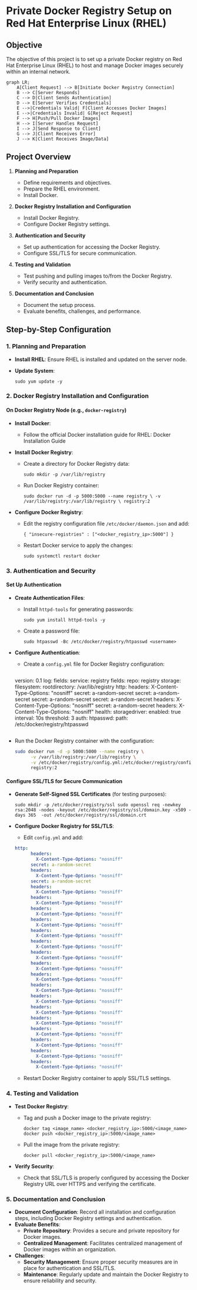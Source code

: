 # Private Docker Registry Setup on Red Hat Enterprise Linux (RHEL)

## Objective

The objective of this project is to set up a private Docker registry on Red Hat Enterprise Linux (RHEL) to 
host and manage Docker images securely within an internal network.

```mermaid
graph LR;
    A[Client Request] --> B[Initiate Docker Registry Connection]
    B --> C[Server Responds]
    C --> D[Client Sends Authentication]
    D --> E[Server Verifies Credentials]
    E -->|Credentials Valid| F[Client Accesses Docker Images]
    E -->|Credentials Invalid| G[Reject Request]
    F --> H[Push/Pull Docker Images]
    H --> I[Server Handles Request]
    I --> J[Send Response to Client]
    G --> J[Client Receives Error]
    J --> K[Client Receives Image/Data]
```

## Project Overview

1.  **Planning and Preparation**
    
    -   Define requirements and objectives.
    -   Prepare the RHEL environment.
    -   Install Docker.
2.  **Docker Registry Installation and Configuration**
    
    -   Install Docker Registry.
    -   Configure Docker Registry settings.
3.  **Authentication and Security**
    
    -   Set up authentication for accessing the Docker Registry.
    -   Configure SSL/TLS for secure communication.
4.  **Testing and Validation**
    
    -   Test pushing and pulling images to/from the Docker Registry.
    -   Verify security and authentication.
5.  **Documentation and Conclusion**
    
    -   Document the setup process.
    -   Evaluate benefits, challenges, and performance.

## Step-by-Step Configuration

### 1. Planning and Preparation

-   **Install RHEL**: Ensure RHEL is installed and updated on the server node.
-   **Update System**:
   
    `sudo yum update -y` 
    

### 2. Docker Registry Installation and Configuration

#### On Docker Registry Node (e.g., `docker-registry`)

-   **Install Docker**:
    -   Follow the official Docker installation guide for RHEL: Docker Installation Guide
-   **Install Docker Registry**:
    -   Create a directory for Docker Registry data:
        
        `sudo mkdir -p /var/lib/registry` 
        
    -   Run Docker Registry container:
        

        
        `sudo docker run -d -p 5000:5000 --name registry \
          -v /var/lib/registry:/var/lib/registry \
          registry:2` 
        
-   **Configure Docker Registry**:
    -   Edit the registry configuration file `/etc/docker/daemon.json` and add:
        
        
        `{
          "insecure-registries" : ["<docker_registry_ip>:5000"]
        }` 
        
    -   Restart Docker service to apply the changes:
        
        `sudo systemctl restart docker` 
        

### 3. Authentication and Security

#### Set Up Authentication

-   **Create Authentication Files**:
    -   Install `httpd-tools` for generating passwords:

        
        `sudo yum install httpd-tools -y` 
        
    -   Create a password file:
        
        
        `sudo htpasswd -Bc /etc/docker/registry/htpasswd <username>` 
        
-   **Configure Authentication**:
    -   Create a `config.yml` file for Docker Registry configuration:

        ```yml
	version: 0.1
        log:
          fields:
            service: registry
            fields:
              repo: registry
        storage:
          filesystem:
            rootdirectory: /var/lib/registry
        http:
          headers:
            X-Content-Type-Options: "nosniff"
          secret: a-random-secret
          secret: a-random-secret
          secret: a-random-secret
          secret: a-random-secret
          headers:
            X-Content-Type-Options: "nosniff"
          secret: a-random-secret
          headers:
            X-Content-Type-Options: "nosniff"
        health:
          storagedriver:
            enabled: true
            interval: 10s
            threshold: 3
        auth:
          htpasswd:
            path: /etc/docker/registry/htpasswd
	``` 
- Run the Docker Registry container with the configuration:
	```bash
	sudo docker run -d -p 5000:5000 --name registry \
          -v /var/lib/registry:/var/lib/registry \
          -v /etc/docker/registry/config.yml:/etc/docker/registry/config.yml \
          registry:2
	``` 
        

#### Configure SSL/TLS for Secure Communication

-   **Generate Self-Signed SSL Certificates** (for testing purposes):

    
    `sudo mkdir -p /etc/docker/registry/ssl
    sudo openssl req -newkey rsa:2048 -nodes -keyout /etc/docker/registry/ssl/domain.key -x509 -days 365 
-out /etc/docker/registry/ssl/domain.crt` 
    
-   **Configure Docker Registry for SSL/TLS**:
    -   Edit `config.yml` and add:

    ```yml
	http:
          headers:
            X-Content-Type-Options: "nosniff"
          secret: a-random-secret
          headers:
            X-Content-Type-Options: "nosniff"
          secret: a-random-secret
          headers:
            X-Content-Type-Options: "nosniff"
          headers:
            X-Content-Type-Options: "nosniff"
          headers:
            X-Content-Type-Options: "nosniff"
          headers:
            X-Content-Type-Options: "nosniff"
          headers:
            X-Content-Type-Options: "nosniff"
          headers:
            X-Content-Type-Options: "nosniff"
          headers:
            X-Content-Type-Options: "nosniff"
          headers:
            X-Content-Type-Options: "nosniff"
          headers:
            X-Content-Type-Options: "nosniff"
          headers:
            X-Content-Type-Options: "nosniff"
          headers:
            X-Content-Type-Options: "nosniff"
          headers:
            X-Content-Type-Options: "nosniff"
          headers:
            X-Content-Type-Options: "nosniff"
          headers:
            X-Content-Type-Options: "nosniff"
          headers:
            X-Content-Type-Options: "nosniff"
          headers:
            X-Content-Type-Options: "nosniff"
          headers:
            X-Content-Type-Options: "nosniff"
	``` 
        
    -   Restart Docker Registry container to apply SSL/TLS settings.

### 4. Testing and Validation

-   **Test Docker Registry**:
    -   Tag and push a Docker image to the private registry:

        
        `docker tag <image_name> <docker_registry_ip>:5000/<image_name>
        docker push <docker_registry_ip>:5000/<image_name>` 
        
    -   Pull the image from the private registry:

        
        `docker pull <docker_registry_ip>:5000/<image_name>` 
        
-   **Verify Security**:
    -   Check that SSL/TLS is properly configured by accessing the Docker Registry URL over HTTPS and 
verifying the certificate.

### 5. Documentation and Conclusion

-   **Document Configuration**: Record all installation and configuration steps, including Docker Registry 
settings and authentication.
-   **Evaluate Benefits**:
    -   **Private Repository**: Provides a secure and private repository for Docker images.
    -   **Centralized Management**: Facilitates centralized management of Docker images within an 
organization.
-   **Challenges**:
    -   **Security Management**: Ensure proper security measures are in place for authentication and 
SSL/TLS.
    -   **Maintenance**: Regularly update and maintain the Docker Registry to ensure reliability and 
security.


